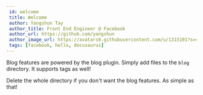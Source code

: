 ```yaml
---
 id: welcome
 title: Welcome
 author: Yangshun Tay
 author_title: Front End Engineer @ Facebook
 author_url: https://github.com/yangshun
 author_image_url: https://avatars0.githubusercontent.com/u/1315101?s=400&v=4
 tags: [facebook, hello, docusaurus]
---
```


 Blog features are powered by the blog plugin. Simply add files to the `blog` directory. It supports tags as well!

 Delete the whole directory if you don't want the blog features. As simple as that!
